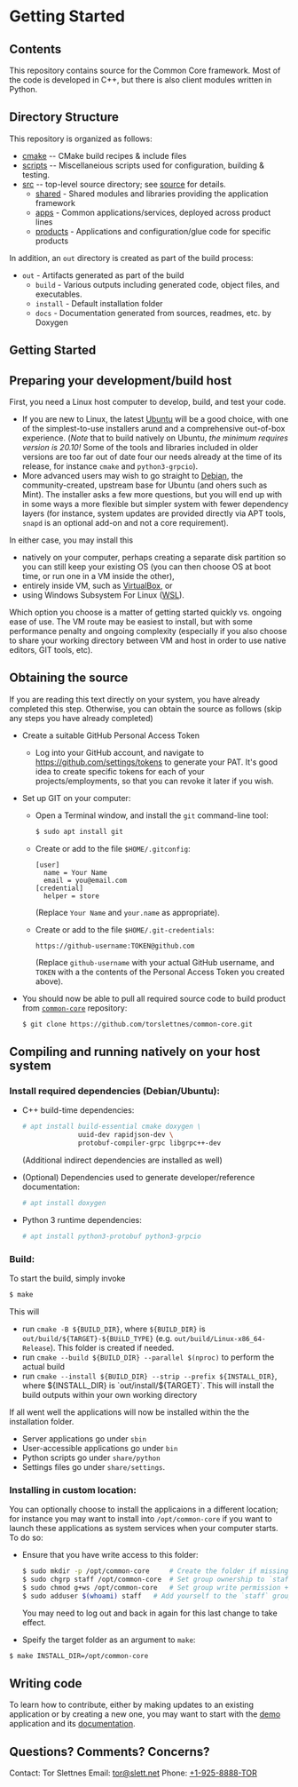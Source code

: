 Getting Started
===============

Contents
--------

This repository contains source for the Common Core framework. Most of the code is developed in C++, but there is also client modules written in Python.

Directory Structure
-------------------

This repository is organized as follows:

* [cmake](cmake) -- CMake build recipes & include files
* [scripts](scripts) -- Miscellaneious scripts used for configuration, building & testing.
* [src](src) -- top-level source directory; see [source](src/README.md) for details.
  * [shared](src/shared) - Shared modules and libraries providing the application framework
  * [apps](src/apps) - Common applications/services, deployed across product lines
  * [products](src/products) - Applications and configuration/glue code for specific products

In addition, an `out` directory is created as part of the build process:

* `out` - Artifacts generated as part of the build
  * `build` - Various outputs including generated code, object files, and executables.
  * `install` - Default installation folder
  * `docs` - Documentation generated from sources, readmes, etc. by Doxygen


Getting Started
---------------

## Preparing your development/build host

First, you need a Linux host computer to develop, build, and test your code.
* If you are new to Linux, the latest
  [Ubuntu](https://ubuntu.com/download/desktop) will be a good choice, with one
  of the simplest-to-use installers arund and a comprehensive out-of-box
  experience.  (*Note* that to build natively on Ubuntu, _the minimum requires
  version is 20.10!_ Some of the tools and libraries included in older versions
  are too far out of date four our needs already at the time of its release, for
  instance `cmake` and `python3-grpcio`).
* More advanced users may wish to go straight to
  [Debian](https://www.debian.org/), the community-created, upstream base for
  Ubuntu (and ohers such as Mint). The installer asks a few more questions, but
  you will end up with in some ways a more flexible but simpler system with
  fewer dependency layers (for instance, system updates are provided directly
  via APT tools, `snapd` is an optional add-on and not a core requirement).

In either case, you may install this
* natively on your computer, perhaps creating a separate disk partition so you
  can still keep your existing OS (you can then choose OS at boot time, or run
  one in a VM inside the other),
* entirely inside VM, such as [VirtualBox](https://www.virtualbox.org/), or
* using Windows Subsystem For Linux
  ([WSL](https://docs.microsoft.com/en-us/windows/wsl/)).

Which option you choose is a matter of getting started quickly vs. ongoing ease
of use.  The VM route may be easiest to install, but with some performance
penalty and ongoing complexity (especially if you also choose to share your
working directory between VM and host in order to use native editors, GIT tools,
etc).

## Obtaining the source

If you are reading this text directly on your system, you have already completed
this step. Otherwise, you can obtain the source as follows (skip any steps you
have already completed)

* Create a suitable GitHub Personal Access Token

  * Log into your GitHub account, and navigate to
    https://github.com/settings/tokens to generate your PAT. It's good idea to
    create specific tokens for each of your projects/employments, so that you
    can revoke it later if you wish.

* Set up GIT on your computer:
  * Open a Terminal window, and install the `git` command-line tool:

    ```bash
    $ sudo apt install git
    ```

  * Create or add to the file `$HOME/.gitconfig`:

    ```
    [user]
      name = Your Name
      email = you@email.com
    [credential]
      helper = store
    ```

    (Replace `Your Name` and `your.name` as appropriate).

  * Create or add to the file `$HOME/.git-credentials`:

    ```
    https://github-username:TOKEN@github.com
    ```

    (Replace `github-username` with your actual GitHub username, and `TOKEN`
    with a the contents of the Personal Access Token you created above).


* You should now be able to pull all required source code to build product from [`common-core`](https://github.com/torslettnes/common-core/) repository:

    ```bash
    $ git clone https://github.com/torslettnes/common-core.git
    ```


## Compiling and running natively on your host system

### Install required dependencies (Debian/Ubuntu):

* C++ build-time dependencies:

  ```bash
  # apt install build-essential cmake doxygen \
                uuid-dev rapidjson-dev \
                protobuf-compiler-grpc libgrpc++-dev
  ```

  (Additional indirect dependencies are installed as well)


* (Optional) Dependencies used to generate developer/reference documentation:

   ```bash
   # apt install doxygen
   ```


* Python 3 runtime dependencies:

  ```bash
  # apt install python3-protobuf python3-grpcio
  ```


### Build:

To start the build, simply invoke

  ```bash
  $ make
  ```

This will
  * run `cmake -B ${BUILD_DIR}`, where `${BUILD_DIR}` is `out/build/${TARGET}-${BUiLD_TYPE}` (e.g. `out/build/Linux-x86_64-Release`). This folder is created if needed.
  * run `cmake --build ${BUILD_DIR} --parallel $(nproc)` to perform the actual build
  * run `cmake --install ${BUILD_DIR} --strip --prefix ${INSTALL_DIR}`, where ${INSTALL_DIR} is `out/install/${TARGET}`.  This will install the build outputs within your own working directory


If all went well the applications will now be installed within the the installation folder.
  * Server applications go under `sbin`
  * User-accessible applications go under `bin`
  * Python scripts go under `share/python`
  * Settings files go under `share/settings`.


### Installing in custom location:

You can optionally choose to install the applicaions in a different location;
for instance you may want to install into `/opt/common-core` if you want to
launch these applications as system services when your computer starts.  To do
so:

 * Ensure that you have write access to this folder:

   ```bash
   $ sudo mkdir -p /opt/common-core     # Create the folder if missing
   $ sudo chgrp staff /opt/common-core  # Set group ownership to `staff`
   $ sudo chmod g+ws /opt/common-core   # Set group write permission + sticky bits
   $ sudo adduser $(whoami) staff   # Add yourself to the `staff` group
   ```
   You may need to log out and back in again for this last change to take effect.


 * Speify the target folder as an argument to `make`:

  ```bash
  $ make INSTALL_DIR=/opt/common-core
  ```



## Writing code

To learn how to contribute, either by making updates to an existing application or by creating a new one, you may want to start with the [demo](src/apps/demo) application and its [documentation](src/apps/demo/README.md).



Questions? Comments? Concerns?
------------------------------

Contact:
    Tor Slettnes 
    Email: [tor@slett.net](mailto:tor@slett.net) 
    Phone: [+1-925-8888-TOR](tel:+19258888867)
